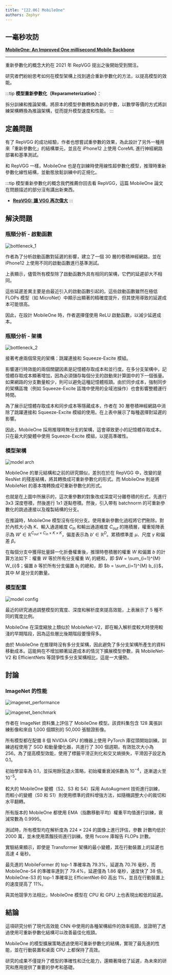```yaml
---
title: "[22.06] MobileOne"
authors: Zephyr
---
```


## 一毫秒攻防

[**MobileOne: An Improved One millisecond Mobile Backbone**](https://arxiv.org/abs/2206.04040)

---

重新參數化的概念大約在 2021 年 RepVGG 提出之後開始受到關注。

研究者們紛紛思考如何在模型架構上找到適合重新參數化的方法，以提高模型的效能。

:::tip
**模型重新參數化（Reparameterization）**：

拆分訓練和推論架構，將原本的模型參數轉換為新的參數，以數學等價的方式將訓練架構轉換為推論架構，從而提升模型速度和性能。
:::

## 定義問題

有了 RepVGG 的成功經驗，作者也想嘗試重參數的效果，為此設計了另外一種用來「重新參數化」的結構單元，並且在 iPhone12 上使用 CoreML 進行神經網路部署和基準測試。

和 RepVGG 一樣，MobileOne 也是在訓練時使用線性超參數化模型，推理時重新參數化線性結構，並動態放鬆訓練中的正規化。

:::tip
模型重新參數化的概念我們推薦你回去看 RepVGG，這篇 MobileOne 論文在問題描述的部分沒有講出新東西。

- [**RepVGG: 讓 VGG 再次偉大**](../2101-repvgg/index.md)
  :::

## 解決問題

### 瓶頸分析 - 啟動函數

![bottleneck_1](./img/img4.jpg)

作者為了分析啟動函數對延遲的影響，建立了一個 30 層的卷積神經網路，並在 iPhone12 上使用不同的啟動函數進行基準測試。

上表顯示，儘管所有模型除了啟動函數外具有相同的架構，它們的延遲卻大不相同。

這些延遲差異主要是由最近引入的啟動函數引起的。這些啟動函數雖然在極低 FLOPs 模型（如 MicroNet）中顯示出顯著的精確度提升，但其使用導致的延遲成本可能很高。

因此，在設計 MobileOne 時，作者選擇僅使用 ReLU 啟動函數，以減少延遲成本。

### 瓶頸分析 - 架構

![bottleneck_2](./img/img5.jpg)

接著考慮兩個常見的架構：跳躍連接和 Squeeze-Excite 模組。

影響運行時效能的兩個關鍵因素是記憶體存取成本和並行度。在多分支架構中，記憶體存取成本顯著增加，因為必須儲存每個分支的啟動來計算圖中的下一個張量。如果網路的分支數量較少，則可以避免這種記憶體瓶頸。由於同步成本，強制同步的架構區塊（例如 Squeeze-Excite 區塊中使用的全域池操作）也會影響整體運行時間。

為了展示記憶體存取成本和同步成本等隱藏成本，作者在 30 層卷積神經網路中消除了跳躍連接和 Squeeze-Excite 模組的使用。在上表中展示了每種選擇對延遲的影響。

因此，MobileOne 採用推理時無分支的架構，這會導致更小的記憶體存取成本。只在最大的變體中使用 Squeeze-Excite 模組，以提高準確性。

### 模型架構

![model arch](./img/img6.jpg)

MobileOne 的單元結構和之前的研究類似，差別在於在 RepVGG 中，改變的是 ResNet 的殘差結構，將其轉換成可重新參數化的形式。而 MobileOne 則是將 MobileNet 的基本塊轉換成可重新參數化的形式。

也就是在上圖中所展示的，這次重參數的對象改成深度可分離卷積的形式，先進行 3x3 深度卷積，然後進行 1x1 逐點卷積。然後，引入帶有 batchnorm 的可重新參數化的跳過連接以及複製結構的分支。

在推論時，MobileOne 模型沒有任何分支。使用重新參數化過程將它們刪除。對於內核大小為 K、輸入通道維度 $C_{in}$ 和輸出通道維度 $C_{out}$ 的捲積層，權重矩陣表示為 $W' \in \mathbb{R}^{C_{out}\times C_{in}\times K\times K}$，偏差表示為 $b' \in \mathbb{R}^D$。累積標準差 $\mu$、尺度 $\gamma$ 和偏差 $\beta$。

在每個分支中獲得批量歸一化折疊權重後，推理時卷積層的權重 $W$ 和偏置 $b$ 的計算方法如下：權重 $W$ 等於所有分支權重 $W_{i}$ 的總和，即 $W = \sum_{i=1}^{M} W_{i}$；偏置 $b$ 等於所有分支偏置 $b_{i}$ 的總和，即 $b = \sum_{i=1}^{M} b_{i}$，其中 $M$ 是分支的數量。

### 模型配置

![model config](./img/img10.jpg)

最近的研究通過調整模型的寬度、深度和解析度來提高效能，上表展示了 5 種不同的寬度比例。

MobileOne 在深度縮放上類似於 MobileNet-V2，即在輸入解析度較大時使用較淺的早期階段，因為這些層比後期階段要慢得多。

由於 MobileOne 在推理時沒有多分支架構，因此避免了多分支架構所產生的資料移動成本。這能夠在不增加顯著延遲成本的情況下擴展模型參數，與 MobileNet-V2 和 EfficientNets 等競爭性多分支架構相比，這是一大優勢。

## 討論

### ImageNet 的性能

![imagenet_performance](./img/img1.jpg)

![imagenet_benchmark](./img/img12.jpg)

作者在 ImageNet 資料集上評估了 MobileOne 模型。該資料集包含 128 萬張訓練影像和來自 1,000 個類別的 50,000 張驗證影像。

所有模型都在配備 8 個 NVIDIA GPU 的機器上使用 PyTorch 庫從頭開始訓練。訓練過程使用了 SGD 和動量優化器，共進行了 300 個週期，有效批次大小為 256。為了提高模型效能，使用了標籤平滑正則化和交叉熵損失，平滑因子設定為 0.1。

初始學習率為 0.1，並採用餘弦退火策略，初始權重衰減係數為 $10^{-4}$，逐漸退火至 $10^{-5}$。

較大的 MobileOne 變體（S2、S3 和 S4）採用 AutoAugment 技術進行訓練，而較小的變體（S0 和 S1）則使用標準的資料增強方法，如隨機調整大小的裁切和水平翻轉。

所有版本的 MobileOne 都使用 EMA（指數移動平均）權重平均值進行訓練，衰減常數為 0.9995。

測試時，所有模型均在解析度為 224 × 224 的圖像上進行評估，參數 ​​ 計數均低於 2000 萬，並未使用蒸餾技術進行訓練。使用 fvcore 庫報告 FLOPs 計數。

實驗結果顯示，即使是 Transformer 架構的最小變體，其在行動裝置上的延遲也高達 4 毫秒。

最先進的 MobileFormer 的 top-1 準確率為 79.3%，延遲為 70.76 毫秒，而 MobileOne-S4 的準確率達到了 79.4%，延遲僅為 1.86 毫秒，速度快了 38 倍。MobileOne-S3 的 top-1 準確率比 EfficientNet-B0 高出 1%，並且在行動裝置上的速度提高了 11%。

與其他競爭方法相比，MobileOne 模型在 CPU 和 GPU 上也表現出較低的延遲。

## 結論

這項研究分析了現代高效能 CNN 中使用的各種架構組件的效率瓶頸，並證明了透過使用可重新參數化結構可以改善最佳化瓶頸。

MobileOne 的模型擴展策略透過使用可重新參數化的結構，實現了最先進的性能，並在行動裝置和桌面 CPU 上都保持了高效。

研究的成果不僅提升了模型的準確性和泛化能力，還顯著降低了延遲，為未來的研究和應用提供了重要的參考和基礎。
